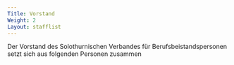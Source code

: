 ```yaml
---
Title: Vorstand
Weight: 2
Layout: stafflist
---
```


Der Vorstand des Solothurnischen Verbandes für Berufsbeistandspersonen setzt sich aus folgenden Personen zusammen


